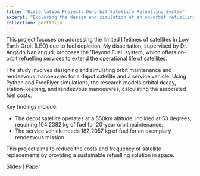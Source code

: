 ```yaml
---
title: "Dissertation Project: On-orbit Satellite Refuelling System"
excerpt: "Exploring the design and simulation of an on-orbit refuelling system to extend satellite lifetimes in Low Earth Orbit (LEO).<br/><img src='/images/Satellite.png' width='300'>"
collection: portfolio
---
```


This project focuses on addressing the limited lifetimes of satellites in Low Earth Orbit (LEO) due to fuel depletion. My dissertation, supervised by Dr. Angadh Nanjangud, proposes the 'Beyond Fuel' system, which offers on-orbit refuelling services to extend the operational life of satellites.

The study involves designing and simulating orbit maintenance and rendezvous manoeuvres for a depot satellite and a service vehicle. Using Python and FreeFlyer simulations, the research models orbital decay, station-keeping, and rendezvous manoeuvres, calculating the associated fuel costs.

Key findings include:

- The depot satellite operates at a 550km altitude, inclined at 53 degrees, requiring 104.2382 kg of fuel for 20-year orbit maintenance.
- The service vehicle needs 182.2057 kg of fuel for an exemplary rendezvous mission.

This project aims to reduce the costs and frequency of satellite replacements by providing a sustainable refuelling solution in space.

[Slides](https://Joosty.github.io/files/Beyond_Fuel_Presentation.pdf) | [Paper](https://Joosty.github.io/files/Joost_Hubbard_Individual_Detailed_Design_Report.pdf)

